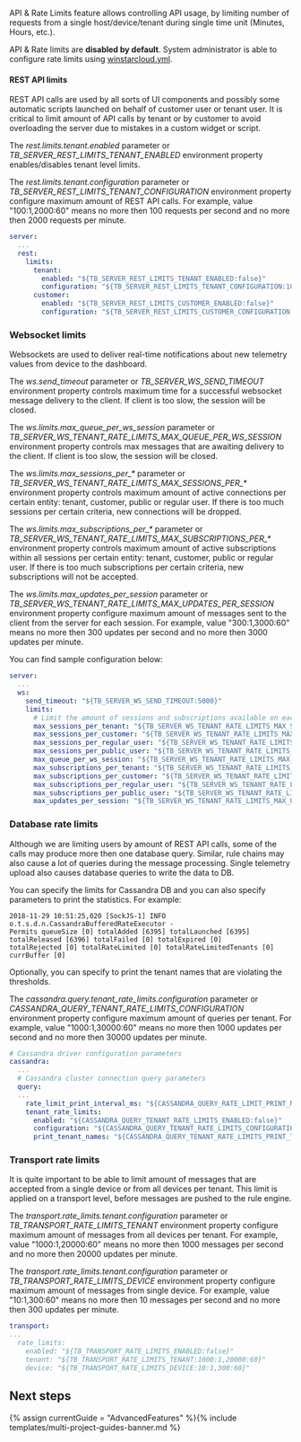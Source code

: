 API & Rate Limits feature allows controlling API usage, by limiting number of requests from a single host/device/tenant during single time unit (Minutes, Hours, etc.).

API & Rate limits are **disabled by default**. System administrator is able to configure rate limits using [winstarcloud.yml](/docs/user-guide/install/{{docsPrefix}}config/).

#### REST API limits

REST API calls are used by all sorts of UI components and possibly some automatic scripts launched on behalf of customer user or tenant user.
It is critical to limit amount of API calls by tenant or by customer to avoid overloading the server due to mistakes in a custom widget or script.

The *rest.limits.tenant.enabled* parameter or *TB_SERVER_REST_LIMITS_TENANT_ENABLED* environment property enables/disables tenant level limits.

The *rest.limits.tenant.configuration* parameter or *TB_SERVER_REST_LIMITS_TENANT_CONFIGURATION* environment property configure maximum amount of REST API calls.
For example, value "100:1,2000:60" means no more then 100 requests per second and no more then 2000 requests per minute.

```yaml
server:
  ...
  rest:
    limits:
      tenant:
        enabled: "${TB_SERVER_REST_LIMITS_TENANT_ENABLED:false}"
        configuration: "${TB_SERVER_REST_LIMITS_TENANT_CONFIGURATION:100:1,2000:60}"
      customer:
        enabled: "${TB_SERVER_REST_LIMITS_CUSTOMER_ENABLED:false}"
        configuration: "${TB_SERVER_REST_LIMITS_CUSTOMER_CONFIGURATION:50:1,1000:60}"
```

### Websocket limits

Websockets are used to deliver real-time notifications about new telemetry values from device to the dashboard. 

The *ws.send_timeout* parameter or *TB_SERVER_WS_SEND_TIMEOUT* environment property controls maximum time for a successful websocket message delivery to the client. If client is too slow, the session will be closed.

The *ws.limits.max_queue_per_ws_session* parameter or *TB_SERVER_WS_TENANT_RATE_LIMITS_MAX_QUEUE_PER_WS_SESSION*  environment property controls max messages that are awaiting delivery to the client. If client is too slow, the session will be closed.

The *ws.limits.max_sessions_per_\** parameter or *TB_SERVER_WS_TENANT_RATE_LIMITS_MAX_SESSIONS_PER_\** environment property controls maximum amount of active connections per certain entity: tenant, customer, public or regular user.
If there is too much sessions per certain criteria, new connections will be dropped. 

The *ws.limits.max_subscriptions_per_\** parameter or *TB_SERVER_WS_TENANT_RATE_LIMITS_MAX_SUBSCRIPTIONS_PER_\** environment property controls maximum amount of active subscriptions within all sessions per certain entity: tenant, customer, public or regular user.
If there is too much subscriptions per certain criteria, new subscriptions will not be accepted. 

The *ws.limits.max_updates_per_session* parameter or *TB_SERVER_WS_TENANT_RATE_LIMITS_MAX_UPDATES_PER_SESSION*  environment property configure maximum amount of messages sent to the client from the server for each session. 
For example, value "300:1,3000:60" means no more then 300 updates per second and no more then 3000 updates per minute.  

You can find sample configuration below:

```yaml
server:
  ...
  ws:
    send_timeout: "${TB_SERVER_WS_SEND_TIMEOUT:5000}"
    limits:
      # Limit the amount of sessions and subscriptions available on each server. Put values to zero to disable particular limitation
      max_sessions_per_tenant: "${TB_SERVER_WS_TENANT_RATE_LIMITS_MAX_SESSIONS_PER_TENANT:0}"
      max_sessions_per_customer: "${TB_SERVER_WS_TENANT_RATE_LIMITS_MAX_SESSIONS_PER_CUSTOMER:0}"
      max_sessions_per_regular_user: "${TB_SERVER_WS_TENANT_RATE_LIMITS_MAX_SESSIONS_PER_REGULAR_USER:0}"
      max_sessions_per_public_user: "${TB_SERVER_WS_TENANT_RATE_LIMITS_MAX_SESSIONS_PER_PUBLIC_USER:0}"
      max_queue_per_ws_session: "${TB_SERVER_WS_TENANT_RATE_LIMITS_MAX_QUEUE_PER_WS_SESSION:500}"
      max_subscriptions_per_tenant: "${TB_SERVER_WS_TENANT_RATE_LIMITS_MAX_SUBSCRIPTIONS_PER_TENANT:0}"
      max_subscriptions_per_customer: "${TB_SERVER_WS_TENANT_RATE_LIMITS_MAX_SUBSCRIPTIONS_PER_CUSTOMER:0}"
      max_subscriptions_per_regular_user: "${TB_SERVER_WS_TENANT_RATE_LIMITS_MAX_SUBSCRIPTIONS_PER_REGULAR_USER:0}"
      max_subscriptions_per_public_user: "${TB_SERVER_WS_TENANT_RATE_LIMITS_MAX_SUBSCRIPTIONS_PER_PUBLIC_USER:0}"
      max_updates_per_session: "${TB_SERVER_WS_TENANT_RATE_LIMITS_MAX_UPDATES_PER_SESSION:300:1,3000:60}"
```

### Database rate limits

Although we are limiting users by amount of REST API calls, some of the calls may produce more then one database query. Similar, rule chains may also cause a lot of queries during the message processing. 
Single telemetry upload also causes database queries to write the data to DB.

You can specify the limits for Cassandra DB and you can also specify parameters to print the statistics. For example:

```log
2018-11-29 10:51:25,020 [SockJS-1] INFO  o.t.s.d.n.CassandraBufferedRateExecutor - 
Permits queueSize [0] totalAdded [6395] totalLaunched [6395] totalReleased [6396] totalFailed [0] totalExpired [0] 
totalRejected [0] totalRateLimited [0] totalRateLimitedTenants [0] currBuffer [0]
```  

Optionally, you can specify to print the tenant names that are violating the thresholds.

The *cassandra.query.tenant_rate_limits.configuration* parameter or *CASSANDRA_QUERY_TENANT_RATE_LIMITS_CONFIGURATION* environment property configure maximum amount of queries 
per tenant. For example, value "1000:1,30000:60" means no more then 1000 updates per second and no more then 30000 updates per minute.  


```yaml
# Cassandra driver configuration parameters
cassandra:
  ...
  # Cassandra cluster connection query parameters
  query:
  ...
    rate_limit_print_interval_ms: "${CASSANDRA_QUERY_RATE_LIMIT_PRINT_MS:10000}"
    tenant_rate_limits:
      enabled: "${CASSANDRA_QUERY_TENANT_RATE_LIMITS_ENABLED:false}"
      configuration: "${CASSANDRA_QUERY_TENANT_RATE_LIMITS_CONFIGURATION:1000:1,30000:60}"
      print_tenant_names: "${CASSANDRA_QUERY_TENANT_RATE_LIMITS_PRINT_TENANT_NAMES:false}"
```

### Transport rate limits

It is quite important to be able to limit amount of messages that are accepted from a single device or from all devices per tenant. 
This limit is applied on a transport level, before messages are pushed to the rule engine.  

The *transport.rate_limits.tenant.configuration* parameter or *TB_TRANSPORT_RATE_LIMITS_TENANT* environment property configure maximum amount of messages from all devices per tenant. 
For example, value "1000:1,20000:60" means no more then 1000 messages per second and no more then 20000 updates per minute.  

The *transport.rate_limits.tenant.configuration* parameter or *TB_TRANSPORT_RATE_LIMITS_DEVICE* environment property configure maximum amount of messages from single device. 
For example, value "10:1,300:60" means no more then 10 messages per second and no more then 300 updates per minute.  


```yaml
transport:
...
  rate_limits:
    enabled: "${TB_TRANSPORT_RATE_LIMITS_ENABLED:false}"
    tenant: "${TB_TRANSPORT_RATE_LIMITS_TENANT:1000:1,20000:60}"
    device: "${TB_TRANSPORT_RATE_LIMITS_DEVICE:10:1,300:60}"
```

## Next steps

{% assign currentGuide = "AdvancedFeatures" %}{% include templates/multi-project-guides-banner.md %}
